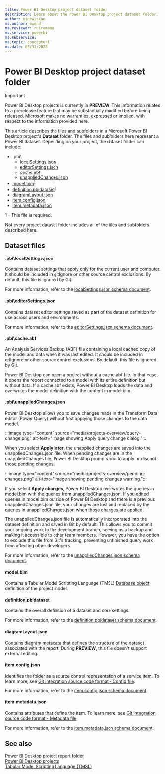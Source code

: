 ```yaml
---
title: Power BI Desktop project dataset folder
description: Learn about the Power BI Desktop project dataset folder.
author: minewiskan
ms.author: owend
ms.reviewer: ruiromano
ms.service: powerbi
ms.subservice:
ms.topic: conceptual
ms.date: 05/31/2023
---
```


# Power BI Desktop project dataset folder

> [!IMPORTANT]
> Power BI Desktop projects is currently in **PREVIEW**. This information relates to a prerelease feature that may be substantially modified before being released. Microsoft makes no warranties, expressed or implied, with respect to the information provided here.

This article describes the files and subfolders in a Microsoft Power BI Desktop project's **Dataset** folder. The files and subfolders here represent a Power BI dataset. Depending on your project, the dataset folder can include:

- .pbi\
    - [localSettings.json](#pbilocalsettingsjson)
    - [editorSettings.json](#pbieditorsettingsjson)
    - [cache.abf](#pbicacheabf)
    - [unappliedChanges.json](#pbiunappliedchangesjson)
- [model.bim](#modelbim)<sup>[1](#reqired)</sup>
- [definition.pbidataset](#definitionpbidataset)<sup>[1](#reqired)</sup>
- [diagramLayout.json](#diagramlayoutjson)
- [item.config.json](#itemconfigjson)
- [item.metadata.json](#itemmetadatajson)

<a name="required">1</a> - This file is required.

Not every project dataset folder includes all of the files and subfolders described here.

## Dataset files

#### .pbi\localSettings.json

Contains dataset settings that apply only for the current user and computer. It should be included in gitIgnore or other source control exclusions. By default, this file is ignored by Git.

For more information, refer to the [localSettings.json schema document](https://github.com/microsoft/powerbi-desktop-samples/tree/main/item-schemas/dataset/localSettings.md).

#### .pbi\editorSettings.json

Contains dataset editor settings saved as part of the dataset definition for use across users and environments.

For more information, refer to the [editorSettings.json schema document](https://github.com/microsoft/powerbi-desktop-samples/tree/main/item-schemas/dataset/editorSettings.md).

#### .pbi\cache.abf

An Analysis Services Backup (ABF) file containing a local cached copy of the model and data when it was last edited. It should be included in gitIgnore or other source control exclusions. By default, this file is ignored by Git.

Power BI Desktop can open a project without a cache.abf file. In that case, it opens the report connected to a model with its entire definition but without data. If a cache.abf exists, Power BI Desktop loads the data and overwrites the model definition with the content in model.bim.

#### .pbi\unappliedChanges.json

Power BI Desktop allows you to save changes made in the Transform Data editor (Power Query) without first applying those changes to the data model.

:::image type="content" source="media/projects-overview/query-change.png" alt-text="Image showing Apply query change dialog.":::

When you select **Apply later**, the unapplied changes are saved into the unappliedChanges.json file. When pending changes are in the unappliedChanges file, Power BI Desktop prompts you to apply or discard those pending changes:

:::image type="content" source="media/projects-overview/pending-changes.png" alt-text="Image showing pending changes warning.":::

If you select **Apply changes**, Power BI Desktop overwrites the queries in model.bim with the queries from unappliedChanges.json. If you edited queries in model.bim outside of Power BI Desktop and there is a previous unappliedChanges.json file, your changes are lost and replaced by the queries in unappliedChanges.json when those changes are applied.

The unappliedChanges.json file is automatically incorporated into the dataset definition and saved in Git by default. This allows you to commit your ongoing work to the development branch, serving as a backup and making it accessible to other team members. However, you have the option to exclude this file from Git's tracking, preventing unfinished query work from affecting other developers.

For more information, refer to the [unappliedChanges.json schema document](https://github.com/microsoft/powerbi-desktop-samples/tree/main/item-schemas/dataset/unappliedChanges.md).

#### model.bim

Contains a Tabular Model Scripting Language (TMSL) [Database object](/analysis-services/tmsl/database-object-tmsl?view=power-bi-premium-current&preserve-view=true) definition of the project model.

#### definition.pbidataset

Contains the overall definition of a dataset and core settings.

For more information, refer to the [definition.pbidataset schema document](https://github.com/microsoft/powerbi-desktop-samples/tree/main/item-schemas/dataset/definition.pbidataset.md).

#### diagramLayout.json

Contains diagram metadata that defines the structure of the dataset associated with the report. During **PREVIEW**, this file doesn't support external editing.  

#### item.config.json

Identifies the folder as a source control representation of a service item. To learn more, see [Git integration source code format - Config file](/fabric/cicd/git-integration/source-code-format#config-file).

For more information, refer to the [item.config.json schema document](https://github.com/microsoft/powerbi-desktop-samples/tree/main/item-schemas/common/item.config.md).

#### item.metadata.json

Contains attributes that define the item. To learn more, see [Git integration source code format - Metadata file](/fabric/cicd/git-integration/source-code-format#metadata-file)

For more information, refer to the [item.metadata.json schema document](https://github.com/microsoft/powerbi-desktop-samples/tree/main/item-schemas/common/item.metadata.md).

## See also

[Power BI Desktop project report folder](projects-report.md)  
[Power BI Desktop projects](projects-overview.md)  
[Tabular Model Scripting Language (TMSL)](/analysis-services/tmsl/tabular-model-scripting-language-tmsl-reference?view=power-bi-premium-current&preserve-view=true)  
